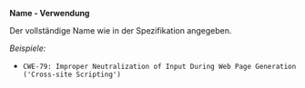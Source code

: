 **Name - Verwendung**

Der vollständige Name wie in der Spezifikation angegeben.

*Beispiele:*

* `CWE-79: Improper Neutralization of Input During Web Page Generation ('Cross-site Scripting')`
